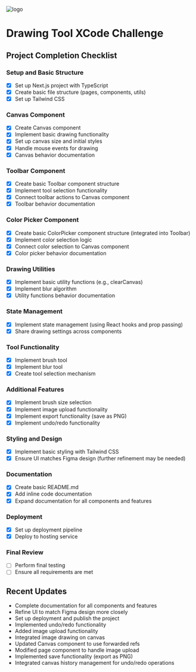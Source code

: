 ![logo](.http://url/to/img.png/assets/widget-logo.png)

# Drawing Tool XCode Challenge

## Project Completion Checklist

### Setup and Basic Structure
- [x] Set up Next.js project with TypeScript
- [x] Create basic file structure (pages, components, utils)
- [x] Set up Tailwind CSS

### Canvas Component
- [x] Create Canvas component
- [x] Implement basic drawing functionality
- [x] Set up canvas size and initial styles
- [x] Handle mouse events for drawing
- [x] Canvas behavior documentation

### Toolbar Component
- [x] Create basic Toolbar component structure
- [x] Implement tool selection functionality
- [x] Connect toolbar actions to Canvas component
- [x] Toolbar behavior documentation

### Color Picker Component
- [x] Create basic ColorPicker component structure (integrated into Toolbar)
- [x] Implement color selection logic
- [x] Connect color selection to Canvas component
- [x] Color picker behavior documentation

### Drawing Utilities
- [x] Implement basic utility functions (e.g., clearCanvas)
- [x] Implement blur algorithm
- [x] Utility functions behavior documentation

### State Management
- [x] Implement state management (using React hooks and prop passing)
- [x] Share drawing settings across components

### Tool Functionality
- [x] Implement brush tool
- [x] Implement blur tool
- [x] Create tool selection mechanism

### Additional Features
- [x] Implement brush size selection
- [x] Implement image upload functionality
- [x] Implement export functionality (save as PNG)
- [x] Implement undo/redo functionality

### Styling and Design
- [x] Implement basic styling with Tailwind CSS
- [x] Ensure UI matches Figma design (further refinement may be needed)

### Documentation
- [x] Create basic README.md
- [x] Add inline code documentation
- [x] Expand documentation for all components and features

### Deployment
- [x] Set up deployment pipeline
- [x] Deploy to hosting service

### Final Review
- [ ] Perform final testing
- [ ] Ensure all requirements are met

## Recent Updates
- Complete documentation for all components and features
- Refine UI to match Figma design more closely
- Set up deployment and publish the project
- Implemented undo/redo functionality
- Added image upload functionality
- Integrated image drawing on canvas
- Updated Canvas component to use forwarded refs
- Modified page component to handle image upload
- Implemented save functionality (export as PNG)
- Integrated canvas history management for undo/redo operations

